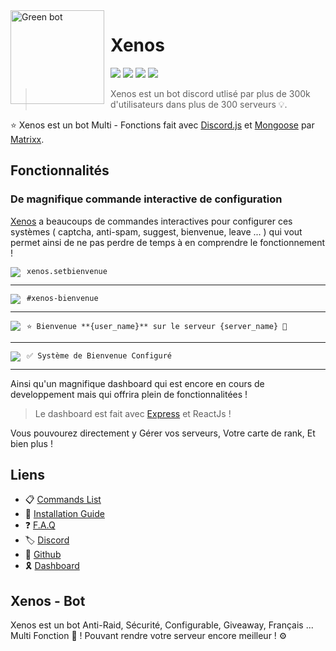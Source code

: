 
<img width="150" height="150" align="left" style="float: left; margin: 0 10px 0 0;" alt="Green bot" src="https://cdn.discordapp.com/attachments/744565410657075260/832963925284094062/Xenos_IMG_4102.png?size=512">  

# Xenos
[![](https://top.gg/api/widget/status/744228218965590096.svg)](https://top.gg/bot/744228218965590096)
[![](https://img.shields.io/discord/703861020195553312.svg?logo=discord&colorB=7289DA)](https://discord.gg/cPSsKrw)
[![](https://img.shields.io/badge/discord.js-v12.0.0--dev-blue.svg?logo=npm)](https://github.com/discordjs)
[![](https://www.codefactor.io/repository/github/matrixx-js/xenos-bot/badge)](https://www.codefactor.io/repository/github/matrixx-js/xenos-bot)

> Xenos est un bot discord utlisé par plus de 300k d'utilisateurs dans plus de 300 serveurs 💡.

⭐ Xenos est un bot Multi - Fonctions fait avec [Discord.js](https://discord.js.org) et [Mongoose](https://mongoosejs.com/) par [Matrixx](https://github.com/Matrixx-Js).

## Fonctionnalités

### De magnifique commande interactive de configuration 

[Xenos](https://top.gg/bot/744228218965590096/invite/) a beaucoups de commandes interactives pour configurer ces systèmes ( captcha, anti-spam, suggest, bienvenue, leave ... ) qui vout permet ainsi de ne pas perdre de temps à en comprendre le fonctionnement !

<img align="left" style="float: centrer; margin: 0 10px 0 0;" src="https://cdn.discordapp.com/attachments/744565410657075260/841289341623468062/DF3BC390-E767-462C-9B83-ED3A24EA1931.jpeg"/>
<pre><code>xenos.setbienvenue</pre></code>
<hr />

<img align="left" style="float: centrer; margin: 0 10px 0 0;" src="https://cdn.discordapp.com/attachments/744565410657075260/841289339337572412/AD288A74-79CA-491F-BEE6-354B28015400.jpeg"/>
<pre><code>#xenos-bienvenue</pre></code>
<hr />

<img align="left" style="float: centrer; margin: 0 10px 0 0;" src="https://cdn.discordapp.com/attachments/744565410657075260/841289338079281152/3746A960-DF29-4B01-AC9E-3D77E31DBC09.jpeg"/>
<pre><code>⭐️ Bienvenue **{user_name}** sur le serveur {server_name} 🌙</pre></code>
<hr />

<img align="left" style="float: centrer; margin: 0 10px 0 0;" src="https://cdn.discordapp.com/attachments/744565410657075260/841289336489115688/099F3BD0-C7ED-4F29-B11D-6C314D9144EC.jpeg"/>
<pre><code>✅ Système de Bienvenue Configuré</pre></code>
<hr />

Ainsi qu'un magnifique dashboard qui est encore en cours de developpement mais qui offrira plein de fonctionnalitées ! 
> Le dashboard est fait avec [Express](https://expressjs.com/fr/) et ReactJs !



Vous pouvourez directement y Gérer vos serveurs, Votre carte de rank, Et bien plus !


## Liens

   * 📋  [Commands List](#)
   * 📕  [Installation Guide](https://discord.gg/cPSsKrw)
   * ❓  [F.A.Q](https://discord.gg/cPSsKrw)
   * 🏷  [Discord](https://discord.gg/cPSsKrw)   
   * 📁  [Github](https://github.com/Matrixx-Js/Xenos-bot/)
   * 🎗  [Dashboard](#)

## Xenos - Bot
Xenos est un bot Anti-Raid, Sécurité, Configurable, Giveaway,  Français ... Multi Fonction 🤖 ! Pouvant rendre votre serveur encore meilleur ! ⚙️
